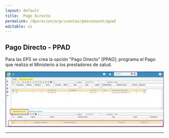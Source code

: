 ```yaml
---
layout: default  
title:  Pago Directo  
permalink: /Operacion/erp/cuentas/pmovimient/ppad  
editable: si  
---  
```


## Pago Directo - PPAD  

Para las EPS se crea la opción "Pago Directo" [PPAD]; programa el Pago que realiza el Ministerio a los prestadores de salud.  

![](ppad1.png)  


****



